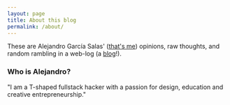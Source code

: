 ```yaml
---
layout: page
title: About this blog
permalink: /about/
---
```


These are Alejandro García Salas' ([that's me](http://alejandrogarciasalas.me)) opinions, raw thoughts, and random rambling in a web-log (a [blog](https://en.wikipedia.org/wiki/Blog)!).

### Who is Alejandro?
"I am a T-shaped fullstack hacker with a passion for design, education and creative entrepreneurship."

<!-- Even though dissecting someone's identity into bullet points can be a short-sighted task, it can be useful for painting a general image of someone's character. Personally I like to describe myself as a:
<blockquote>
"T-shaped fullstack hacker with a passion for design, education and creative entrepreneurship."
</blockquote>

####What do I mean by this?

* #####t-shaped
The vertical bar on the T represents the depth of related skills and expertise in a single field, whereas the horizontal bar is the ability to collaborate across disciplines with experts in other areas and to apply knowledge in areas of expertise other than one's own." ([Wikipedia](https://en.wikipedia.org/wiki/T-shaped_skills))

	This is me at the moment:



* #####full-stack
	What does *full-stack* mean? What are these "*stacks*"? And how can you even cover *all* of them? For me it means versatility, I've developed [mobile apps](https://itunes.apple.com/us/developer/algarcia/id507322805), [taught front-end](http://laboratoria.la/) and worked doing back-end web development.
	
	*[This is an article](http://andyshora.com/full-stack-developers.html) I like about the subject, written by Andy Shora.*

* #####hacker
  When you search for the word *hacker* on Google images, this is what you get:
  ![hacker-google-images](https://dl.dropboxusercontent.com/u/30763013/blog/images/hackers-google-images.png)
This is **not** a hacker. 

*Let's try again.*
 
   This is what you get when you search for *hacker* in Wikipedia:

![hackers-wikipedia](https://dl.dropboxusercontent.com/u/30763013/blog/images/hackers-wikipedia.png)

Aha! Notice the distintion between hacker ([computer security]()) , someone who breaks into a computer system (also known as a cracker), and a hacker ([hacker culture]()), someone who follows the hacker ethos, enjoys creative exploration, sharing and looking for smart new ways for solving a problem. Note that being a  hacker  **is not exclusive to technology, [everyone can be a hacker]()**. 

*[This is an article](http://www.catb.org/esr/faqs/hacker-howto.html) I like by Eric S. Raymond and a video I enjoy by PBSoffbook, both on the topic of **hackers***:
<iframe width="560" height="315" src="https://www.youtube.com/embed/NVtrA7juc-w" frameborder="0" allowfullscreen></iframe>

* #####with a passion for:
  * #####design
  <blockquote>
	"Everything is designed. Everything!"
	– Paul Rand
  </blockquote>
I first got into graphic design while developing [my first iOS game](),  4 years ago. I was forced to learn to use more  sophisticated tools (i.e Illustrator) after realizing MS Paint was quite ineffective. 

A year after that I got more interested  on design as a discipline,  after watching Gary's Hustwit's <ins>amazing</ins> *Design Trilogy*: [*Objectified*](), [*Helvetica*]() and [*Urbanized*](). Every object, every typeface and every space has been designed.

Up to the date I've worked doing UI/UX here, made some graphics here and there, but what I've feel I've got the most of learning about design, is realizing that everything is designed, and how everything becomes more interesting that way, mesmerazing at design that usually goes unnoticed is like discovering a whole new world!
  
  <blockquote>
  "Good design is invisible"
    – Dieter Rams
  </blockquote>

  * #####education
  Education is a ripple effect, that is educate one member of the community and that person can lift its community out of poverty, generate jobs and even educate other members of its community.
  
  Being from Peru, I care about education.
  
  I believe the current education system is broken. I've str
  
  Probably one of the most fulfilling endeavours I've been part of, up to the 	date, related to education  is [Laboratoria](http://laboratoria.la/), a tech social enterprise that empowers young women from low-income backgrounds by giving them access to education (in the means of the bootcamp) and work in the digital sector. 
  
 **Education is something that bugs me, I want to change that.**
  
   *I am working on a project related to education right now, [hit me]() up if you are interested.*

  * #####creative entrepreneurship
  	When people think about entrepreneurship many images come into mind, business people creating startups, the college dropout giving a [10 deck pitch]() ([or maybe 6?]()). Moreover "*buzzwords*" such as *lean startup*, *return of investment*, *user validation*  become common speech. 
  	  	Even though I find all of these really interesting, I rather follow entrepreneurship from its core values, going from idea to starting something, [getting out of the building](http://www.inc.com/steve-blank/key-to-success-getting-out-of-building.html), getting out of your comfort zone, asking questions withouting worrying about *what they might say*. That's what I truly mean when I decide to describe myself as passionate about *entrepreneurship*.
  	
  	What about *creative* entrepreneurship? Creativity is something that everybody has, is something that everyone can experience and harness if they believe they can. Creativity allows us to find new ways of doing things. Why do what everyone else is doing?
  <br>	
  In a snitch **That's  *who* I am**. 




 -->